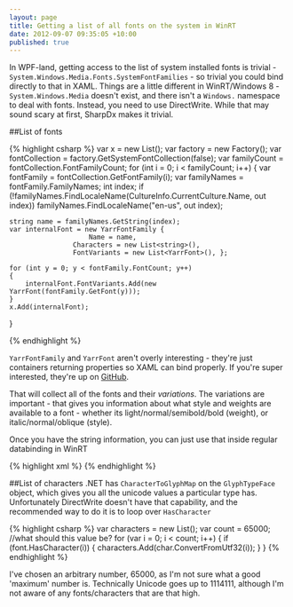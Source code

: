 ```yaml
---
layout: page
title: Getting a list of all fonts on the system in WinRT
date: 2012-09-07 09:35:05 +10:00
published: true
---
```


In WPF-land, getting access to the list of system installed fonts is trivial - `System.Windows.Media.Fonts.SystemFontFamilies` - so trivial you could bind directly to that in XAML. Things are a little different in WinRT/Windows 8 - `System.Windows.Media` doesn't exist, and there isn't a `Windows.` namespace to deal with fonts. Instead, you need to use DirectWrite. While that may sound scary at first, SharpDx makes it trivial.

##List of fonts

{% highlight csharp %}
var x = new List<YarrFontFamily>();
var factory = new Factory();
var fontCollection = factory.GetSystemFontCollection(false);
var familyCount = fontCollection.FontFamilyCount;
for (int i = 0; i < familyCount; i++)
{
    var fontFamily = fontCollection.GetFontFamily(i);
    var familyNames = fontFamily.FamilyNames;
    int index;
    if (!familyNames.FindLocaleName(CultureInfo.CurrentCulture.Name, out index))
        familyNames.FindLocaleName("en-us", out index);

    string name = familyNames.GetString(index);
    var internalFont = new YarrFontFamily { 
                        Name = name, 
                    Characters = new List<string>(), 
                    FontVariants = new List<YarrFont>(), };

    for (int y = 0; y < fontFamily.FontCount; y++)
    {
        internalFont.FontVariants.Add(new YarrFont(fontFamily.GetFont(y)));
    }
    x.Add(internalFont);
}

{% endhighlight %}

`YarrFontFamily` and `YarrFont` aren't overly interesting - they're just containers returning properties so XAML can bind properly. If you're super interested, they're up on [GitHub](https://github.com/vikingcode/yarrmaprt).

That will collect all of the fonts and their *variations*. The variations are important - that gives you information about what style and weights are available to a font - whether its light/normal/semibold/bold (weight), or italic/normal/oblique (style).

Once you have the string information, you can just use that inside regular databinding in WinRT

{% highlight xml %}
<TextBlock FontFamily="{Binding ElementName=fonts, Path=SelectedItem.Name}" 
        Text="{Binding ElementName=example, Path=Text}" 
        FontWeight="{Binding Weight}" 
        FontStyle="{Binding Style}"
        FontStretch="{Binding Stretch}"  />
{% endhighlight %}

##List of characters
.NET has `CharacterToGlyphMap` on the `GlyphTypeFace` object, which gives you all the unicode values a particular type has. Unfortunately DirectWrite doesn't have that capability, and the recommended way to do it is to loop over `HasCharacter`

{% highlight csharp %}
var characters = new List<string>();
var count = 65000; //what should this value be?
for (var i = 0; i < count; i++)
{
    if (font.HasCharacter(i))
    {
        characters.Add(char.ConvertFromUtf32(i));
    }
}
{% endhighlight %}

I've chosen an arbitrary number, 65000, as I'm not sure what a good 'maximum' number is. Technically Unicode goes up to 1114111, although I'm not aware of any fonts/characters that are that high.